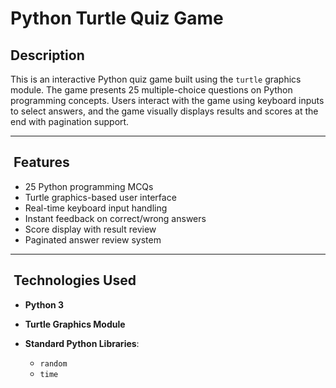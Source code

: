 # Python Turtle Quiz Game

## Description

This is an interactive Python quiz game built using the `turtle` graphics module. The game presents 25 multiple-choice questions on Python programming concepts. Users interact with the game using keyboard inputs to select answers, and the game visually displays results and scores at the end with pagination support.

---

##  Features

* 25 Python programming MCQs
* Turtle graphics-based user interface
* Real-time keyboard input handling
* Instant feedback on correct/wrong answers
* Score display with result review
* Paginated answer review system

---

##  Technologies Used

* **Python 3**
* **Turtle Graphics Module**
* **Standard Python Libraries**:

  * `random`
  * `time`
